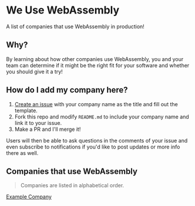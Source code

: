 # We Use WebAssembly

A list of companies that use WebAssembly in production!


## Why?

By learning about how other companies use WebAssembly, you and your team can determine if it might be the right fit for your software and whether you should give it a try!


## How do I add my company here?

1. [Create an issue](https://github.com/jakedeichert/we-use-wasm/issues/new) with your company name as the title and fill out the template.
1. Fork this repo and modify `README.md` to include your company name and link it to your issue. 
1. Make a PR and I'll merge it!

Users will then be able to ask questions in the comments of your issue and even subscribe to notifications if you'd like to post updates or more info there as well.



## Companies that use WebAssembly

> Companies are listed in alphabetical order.

[Example Company](https://github.com/jakedeichert/we-use-wasm/issues/1)
